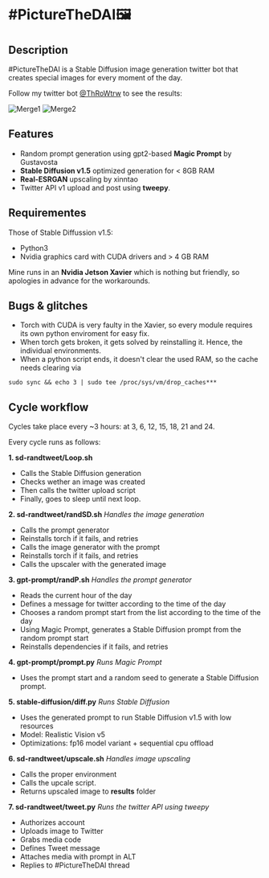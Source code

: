 # #PictureTheDAI🖼

## Description
#PictureTheDAI is a Stable Diffusion image generation twitter bot that creates special images for every moment of the day.

Follow my twitter bot [@ThRoWtrw](https://twitter.com/ThRoWtrw/status/1670879416904216595) to see the results:

![Merge1](https://github.com/TheRoam/PictureTheDAI/assets/63456390/3d3ddc73-3ba0-4f17-9a83-1b17f808db98)
![Merge2](https://github.com/TheRoam/PictureTheDAI/assets/63456390/a52e338e-0940-4818-a66c-5a1c428beb0c)



## Features
  - Random prompt generation using gpt2-based **Magic Prompt** by Gustavosta
  - **Stable Diffusion v1.5** optimized generation for < 8GB RAM
  - **Real-ESRGAN** upscaling by xinntao
  - Twitter API v1 upload and post using **tweepy**.

## Requirementes
Those of Stable Diffussion v1.5:
  - Python3
  - Nvidia graphics card with CUDA drivers and > 4 GB RAM

Mine runs in an **Nvidia Jetson Xavier** which is nothing but friendly, so apologies in advance for the workarounds.

## Bugs & glitches
- Torch with CUDA is very faulty in the Xavier, so every module requires its own python enviroment for easy fix.
- When torch gets broken, it gets solved by reinstalling it. Hence, the individual environments.
- When a python script ends, it doesn't clear the used RAM, so the cache needs clearing via
```
sudo sync && echo 3 | sudo tee /proc/sys/vm/drop_caches***
```

## Cycle workflow
Cycles take place every ~3 hours: at 3, 6, 12, 15, 18, 21 and 24.

Every cycle runs as follows:

**1. sd-randtweet/Loop.sh**
  - Calls the Stable Diffusion generation
  - Checks wether an image was created
  - Then calls the twitter upload script
  - Finally, goes to sleep until next loop.

**2. sd-randtweet/randSD.sh**
_Handles the image generation_
  - Calls the prompt generator
  - Reinstalls torch if it fails, and retries
  - Calls the image generator with the prompt
  - Reinstalls torch if it fails, and retries
  - Calls the upscaler with the generated image

**3. gpt-prompt/randP.sh**
  _Handles the prompt generator_
  - Reads the current hour of the day
  - Defines a message for twitter according to the time of the day
  - Chooses a random prompt start from the list according to the time of the day
  - Using Magic Prompt, generates a Stable Diffusion prompt from the random prompt start
  - Reinstalls dependencies if it fails, and retries

**4. gpt-prompt/prompt.py**
  _Runs Magic Prompt_
  - Uses the prompt start and a random seed to generate a Stable Diffusion prompt.

**5. stable-diffusion/diff.py**
  _Runs Stable Diffusion_
  - Uses the generated prompt to run Stable Diffusion v1.5 with low resources
  - Model: Realistic Vision v5
  - Optimizations: fp16 model variant + sequential cpu offload

**6. sd-randtweet/upscale.sh**
_Handles image upscaling_
  - Calls the proper environment
  - Calls the upcale script.
  - Returns upscaled image to **results** folder

**7. sd-randtweet/tweet.py**
_Runs the twitter API using tweepy_
  - Authorizes account
  - Uploads image to Twitter
  - Grabs media code
  - Defines Tweet message
  - Attaches media with prompt in ALT
  - Replies to #PictureTheDAI thread
